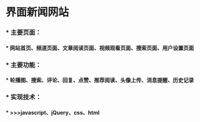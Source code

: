 界面新闻网站
===
### * 主要页面：
####  * 网站首页、频道页面、文章阅读页面、视频观看页面、搜索页面、用户设置页面
### * 主要功能：
####  * 轮播图、搜索、评论、回复、点赞、推荐阅读、头像上传、消息提醒、历史记录
### * 实现技术：
####  * >>>javascript、jQuery、css、html
